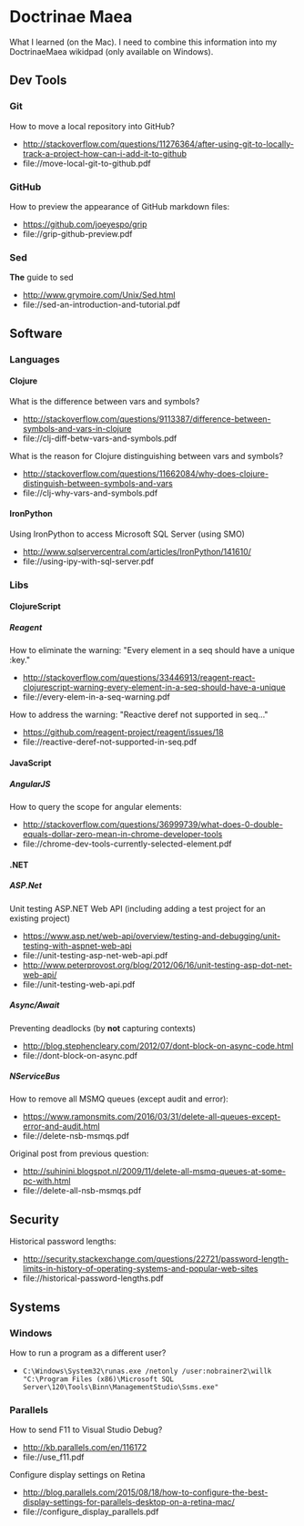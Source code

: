 
# Doctrinae Maea

What I learned (on the Mac). I need to combine this information into my DoctrinaeMaea wikidpad (only available on Windows).

## Dev Tools

### Git

How to move a local repository into GitHub?

- http://stackoverflow.com/questions/11276364/after-using-git-to-locally-track-a-project-how-can-i-add-it-to-github
- file://move-local-git-to-github.pdf

### GitHub

How to preview the appearance of GitHub markdown files:

* https://github.com/joeyespo/grip
* file://grip-github-preview.pdf

### Sed

**The** guide to sed

* http://www.grymoire.com/Unix/Sed.html
* file://sed-an-introduction-and-tutorial.pdf 

## Software

### Languages

#### Clojure

What is the difference between vars and symbols?

- http://stackoverflow.com/questions/9113387/difference-between-symbols-and-vars-in-clojure
- file://clj-diff-betw-vars-and-symbols.pdf

What is the reason for Clojure distinguishing between vars and symbols?

- http://stackoverflow.com/questions/11662084/why-does-clojure-distinguish-between-symbols-and-vars
- file://clj-why-vars-and-symbols.pdf

#### IronPython

Using IronPython to access Microsoft SQL Server (using SMO)

- http://www.sqlservercentral.com/articles/IronPython/141610/
- file://using-ipy-with-sql-server.pdf

### Libs

#### ClojureScript

##### Reagent

How to eliminate the warning: "Every element in a seq should have a unique :key."

- http://stackoverflow.com/questions/33446913/reagent-react-clojurescript-warning-every-element-in-a-seq-should-have-a-unique
- file://every-elem-in-a-seq-warning.pdf

How to address the warning: "Reactive deref not supported in seq..."
- https://github.com/reagent-project/reagent/issues/18
- file://reactive-deref-not-supported-in-seq.pdf

#### JavaScript

##### AngularJS

How to query the scope for angular elements:

* http://stackoverflow.com/questions/36999739/what-does-0-double-equals-dollar-zero-mean-in-chrome-developer-tools
* file://chrome-dev-tools-currently-selected-element.pdf

#### .NET

##### ASP.Net

Unit testing ASP.NET Web API (including adding a test project for an existing project)

* https://www.asp.net/web-api/overview/testing-and-debugging/unit-testing-with-aspnet-web-api
* file://unit-testing-asp-net-web-api.pdf
* http://www.peterprovost.org/blog/2012/06/16/unit-testing-asp-dot-net-web-api/
* file://unit-testing-web-api.pdf

##### Async/Await

Preventing deadlocks (by **not** capturing contexts)

- http://blog.stephencleary.com/2012/07/dont-block-on-async-code.html
- file://dont-block-on-async.pdf

##### NServiceBus

How to remove all MSMQ queues (except audit and error):
* https://www.ramonsmits.com/2016/03/31/delete-all-queues-except-error-and-audit.html
* file://delete-nsb-msmqs.pdf

Original post from previous question:

* http://suhinini.blogspot.nl/2009/11/delete-all-msmq-queues-at-some-pc-with.html
* file://delete-all-nsb-msmqs.pdf

## Security

Historical password lengths:

- http://security.stackexchange.com/questions/22721/password-length-limits-in-history-of-operating-systems-and-popular-web-sites
- file://historical-password-lengths.pdf

## Systems

### Windows

How to run a program as a different user?

* `C:\Windows\System32\runas.exe /netonly /user:nobrainer2\willk "C:\Program Files (x86)\Microsoft SQL Server\120\Tools\Binn\ManagementStudio\Ssms.exe"`

### Parallels

How to send F11 to Visual Studio Debug?

* http://kb.parallels.com/en/116172
* file://use_f11.pdf

Configure display settings on Retina

* http://blog.parallels.com/2015/08/18/how-to-configure-the-best-display-settings-for-parallels-desktop-on-a-retina-mac/
* file://configure_display_parallels.pdf

